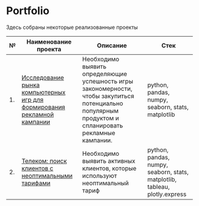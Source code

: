 # Portfolio

Здесь собраны некоторые реализованные проекты

| №    | Наименование проекта                | Описание                                                     | Стек                                                         |
| ---- | ------------------------------------------------------------ | ------------------------------------------------------------ | ------------------------------------------------------------ |
| 1.   | [Исследование рынка компьютерных игр для формирования рекламной кампании](https://github.com/Anstosia/Portfolio/blob/main/Game%20project/analysis_games.ipynb) | Необходимо выявить определяющие успешность игры закономерности, чтобы закупиться потенциально популярным продуктом и спланировать рекламные кампании.  | python, pandas, numpy, seaborn, stats, matplotlib |
| 2.   | [Телеком: поиск клиентов с неоптимальными тарифами](https://github.com/Anstosia/Portfolio/blob/main/Game%20project/analysis_games.ipynb) | Необходимо выявить активных клиентов, которые используют неоптимальный тариф | python, pandas, numpy, seaborn, stats, matplotlib, tableau, plotly.express |
